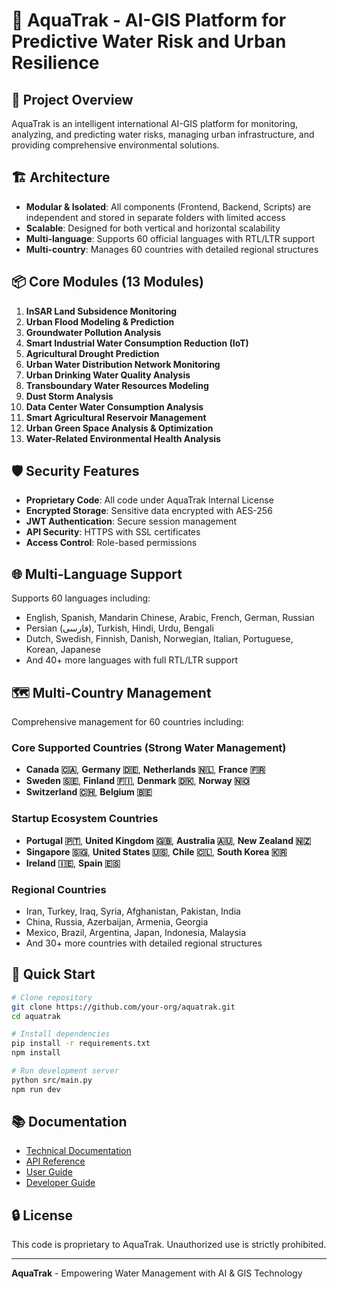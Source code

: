 # 🌊 AquaTrak - AI-GIS Platform for Predictive Water Risk and Urban Resilience

## 🎯 Project Overview

AquaTrak is an intelligent international AI-GIS platform for monitoring, analyzing, and predicting water risks, managing urban infrastructure, and providing comprehensive environmental solutions.

## 🏗 Architecture

- **Modular & Isolated**: All components (Frontend, Backend, Scripts) are independent and stored in separate folders with limited access
- **Scalable**: Designed for both vertical and horizontal scalability
- **Multi-language**: Supports 60 official languages with RTL/LTR support
- **Multi-country**: Manages 60 countries with detailed regional structures

## 📦 Core Modules (13 Modules)

1. **InSAR Land Subsidence Monitoring**
2. **Urban Flood Modeling & Prediction**
3. **Groundwater Pollution Analysis**
4. **Smart Industrial Water Consumption Reduction (IoT)**
5. **Agricultural Drought Prediction**
6. **Urban Water Distribution Network Monitoring**
7. **Urban Drinking Water Quality Analysis**
8. **Transboundary Water Resources Modeling**
9. **Dust Storm Analysis**
10. **Data Center Water Consumption Analysis**
11. **Smart Agricultural Reservoir Management**
12. **Urban Green Space Analysis & Optimization**
13. **Water-Related Environmental Health Analysis**

## 🛡 Security Features

- **Proprietary Code**: All code under AquaTrak Internal License
- **Encrypted Storage**: Sensitive data encrypted with AES-256
- **JWT Authentication**: Secure session management
- **API Security**: HTTPS with SSL certificates
- **Access Control**: Role-based permissions

## 🌐 Multi-Language Support

Supports 60 languages including:
- English, Spanish, Mandarin Chinese, Arabic, French, German, Russian
- Persian (فارسی), Turkish, Hindi, Urdu, Bengali
- Dutch, Swedish, Finnish, Danish, Norwegian, Italian, Portuguese, Korean, Japanese
- And 40+ more languages with full RTL/LTR support

## 🗺 Multi-Country Management

Comprehensive management for 60 countries including:

### Core Supported Countries (Strong Water Management)
- **Canada 🇨🇦**, **Germany 🇩🇪**, **Netherlands 🇳🇱**, **France 🇫🇷**
- **Sweden 🇸🇪**, **Finland 🇫🇮**, **Denmark 🇩🇰**, **Norway 🇳🇴**
- **Switzerland 🇨🇭**, **Belgium 🇧🇪**

### Startup Ecosystem Countries
- **Portugal 🇵🇹**, **United Kingdom 🇬🇧**, **Australia 🇦🇺**, **New Zealand 🇳🇿**
- **Singapore 🇸🇬**, **United States 🇺🇸**, **Chile 🇨🇱**, **South Korea 🇰🇷**
- **Ireland 🇮🇪**, **Spain 🇪🇸**

### Regional Countries
- Iran, Turkey, Iraq, Syria, Afghanistan, Pakistan, India
- China, Russia, Azerbaijan, Armenia, Georgia
- Mexico, Brazil, Argentina, Japan, Indonesia, Malaysia
- And 30+ more countries with detailed regional structures

## 🚀 Quick Start

```bash
# Clone repository
git clone https://github.com/your-org/aquatrak.git
cd aquatrak

# Install dependencies
pip install -r requirements.txt
npm install

# Run development server
python src/main.py
npm run dev
```

## 📚 Documentation

- [Technical Documentation](./docs/)
- [API Reference](./docs/api/)
- [User Guide](./docs/user-guide/)
- [Developer Guide](./docs/developer/)

## 🔒 License

This code is proprietary to AquaTrak. Unauthorized use is strictly prohibited.

---

**AquaTrak** - Empowering Water Management with AI & GIS Technology 